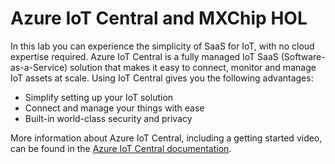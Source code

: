 # Azure IoT Central and MXChip HOL
In this lab you can experience the simplicity of SaaS for IoT, with no cloud expertise required.
Azure IoT Central is a fully managed IoT SaaS (Software-as-a-Service) solution that makes it easy to connect, monitor and manage IoT assets at scale.
Using IoT Central gives you the following advantages:
- Simplify setting up your IoT solution
- Connect and manage your things with ease
- Built-in world-class security and privacy

More information about Azure IoT Central, including a getting started video,
can be found in the [Azure IoT Central documentation](https://docs.microsoft.com/en-us/azure/iot-central/overview-iot-central).
